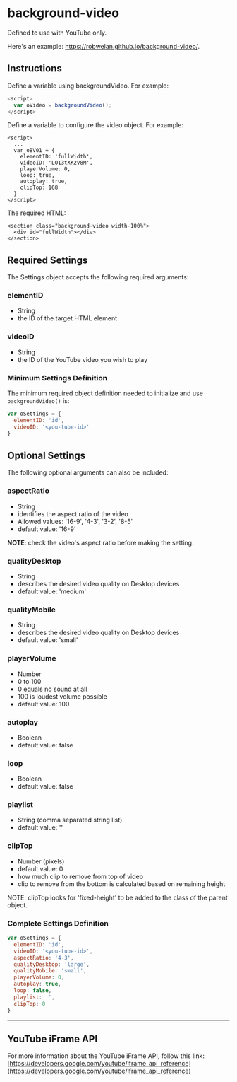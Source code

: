 # background-video
Defined to use with YouTube only.

Here's an example: <a href="https://robwelan.github.io/background-video/" target="_blank">https://robwelan.github.io/background-video/</a>.

## Instructions
Define a variable using backgroundVideo. For example:  
```javascript
<script>
  var oVideo = backgroundVideo();
</script>
```

Define a variable to configure the video object. For example:
```
<script>
  ...
  var oBV01 = {
    elementID: 'fullWidth',
    videoID: 'LO13tXK2V8M',
    playerVolume: 0,
    loop: true,
    autoplay: true,
    clipTop: 168
  }
</script>
```

The required HTML:
```
<section class="background-video width-100%">
  <div id="fullWidth"></div>
</section>
```

## Required Settings
The Settings object accepts the following required arguments:  
### elementID
* String
* the ID of the target HTML element
  
### videoID
* String
* the ID of the YouTube video you wish to play
  
### Minimum Settings Definition
The minimum required object definition needed to initialize and use `backgroundVideo()` is:
```javascript
var oSettings = {
  elementID: 'id',
  videoID: '<you-tube-id>'
}
```
  
## Optional Settings
The following optional arguments can also be included:
### aspectRatio
* String
* identifies the aspect ratio of the video  
* Allowed values: '16-9', '4-3', '3-2', '8-5'  
* default value: '16-9'  

**NOTE**: check the video's aspect ratio before making the setting.
### qualityDesktop
* String
* describes the desired video quality on Desktop devices
* default value: 'medium'

### qualityMobile
* String
* describes the desired video quality on Desktop devices
* default value: 'small'
  
### playerVolume
* Number
* 0 to 100
* 0 equals no sound at all
* 100 is loudest volume possible
* default value: 100

### autoplay
* Boolean
* default value: false

### loop
* Boolean
* default value: false

### playlist
* String (comma separated string list)
* default value: ''

### clipTop
* Number (pixels)
* default value: 0
* how much clip to remove from top of video
* clip to remove from the bottom is calculated based on remaining height

NOTE: clipTop looks for 'fixed-height' to be added to the class of the parent object.

### Complete Settings Definition
```javascript
var oSettings = {
  elementID: 'id',
  videoID: '<you-tube-id>',
  aspectRatio: '4-3',
  qualityDesktop: 'large',
  qualityMobile: 'small',
  playerVolume: 0,
  autoplay: true,
  loop: false,
  playlist: '',
  clipTop: 0
}
```

---

## YouTube iFrame API
For more information about the YouTube iFrame API, follow this link: [https://developers.google.com/youtube/iframe_api_reference](https://developers.google.com/youtube/iframe_api_reference)